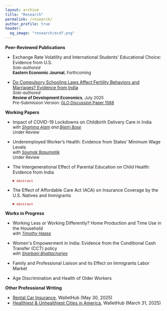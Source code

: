 ```yaml
---
layout: archive
title: "Research"
permalink: /research/
author_profile: true
header:
  og_image: "research/ecdf.png"
---
```


**Peer-Reviewed Publications**
- Exchange Rate Volatility and International Students’ Educational Choice: Evidence from U.S.<br>
  <span style="font-size:13px;"> *Solo-authored* </span> <br>
  <span style="font-size:13px;"> **Eastern Economic Journal**, Forthcoming </span>
  
- [Do Compulsory Schooling Laws Affect Fertility Behaviors and Marriages? Evidence from India](http://doi.org/10.1111/rode.70016) <br>
  <span style="font-size:13px;"> *Solo-authored* </span> <br>
  <span style="font-size:13px;"> **Review of Development Economics**, July 2025 </span> <br>
  <span style="font-size:13px;"> Pre-Submission Version: [GLO Discussion Paper 1588](https://ideas.repec.org/p/zbw/glodps/1588.html) </span>

**Working Papers**
  
- Impact of COVID-19 Lockdowns on Childbirth Delivery Care in India<br>
  <span style="font-size:13px;"> *with [Shamma Alam](https://sites.google.com/view/shamma-alam) and [Bijetri Bose](https://bijetri.github.io/)* </span> <br>
  <span style="font-size:13px;"> Under Review </span>
  
- Underemployed Worker’s Health: Evidence from States’ Minimum Wage Levels<br> 
  <span style="font-size:13px;"> *with [Soumak Basumallik](https://www.linkedin.com/in/soumakbasumallik/)* </span> <br>
  <span style="font-size:13px;"> Under Review </span>
  
- The Intergenerational Effect of Parental Education on Child Health: Evidence from India 
    
    <details style="font-size:80%; background-color:#fffbfa;">
    <summary style="color:#a51417; font-family:courier; font-size:100%;"> Abstract </summary> 
   The paper investigates the causal impact of parental education on child health outcomes by exploiting a compulsory schooling reform in India which required parents to complete eight years of primary education. The exogenous variation in parental education induced by the reform implementation timing in different states across the birth cohorts of parents is explored using an instrumental variable difference-in-difference approach. Findings based on data from the National Family Health Survey suggest that increased total years of parental education improved the birth weight, weight-for-age, and height of their offspring. Parental education also increased the probability of a child being currently breastfed and improved understanding of a child's measles immunization. I also examine different household socio-economic pathways which can impact children's health. I find significant improvements in all the household facilities and improved sanitation in Indian society. There is little evidence of a causal relationship between a father's education and his health behavior, but mothers in Indian society take better care of their health in terms of having antenatal and postnatal care and increased probability of health check-ups which gets transmitted to improved health outcomes for their children.
    </details> 

- The Effect of Affordable Care Act (ACA) on Insurance Coverage by the U.S. Natives and Immigrants 

    <details style="font-size:80%; background-color:#fffbfa;">
    <summary style="color:#a51417; font-family:courier; font-size:100%;"> Abstract </summary> 
    The Affordable Care Act (ACA) of 2010 included an expansion of Medicaid public health insurance to more low income individuals beginning in 2014. The ACA aimed to achieve nearly universal health insurance coverage in the United States through a combination of mandates, regulations on insurers, expanding Medicaid subsidies and health insurance exchanges, most of which took effect in 2014. This paper estimates the effects of the ACA on health insurance coverage using data from the American Community Survey (ACS) by utilizing difference-in-difference-in-differences model that exploit cross-sectional variation in the intensity of treatment arising from state participation in the Medicaid expansion in 2014 and comparing the effects among natives and immigrants. This study contributes to understand the limits of the ACA in reducing disparities in insurance coverage and exploring how patterns of coverage differ for different sources of insurance among the natives and immigrants. It is observed that the gap is lower in magnitude between the natives and immigrants in terms of public and Medicaid insurance coverage after the ACA implementation. 
    </details> 

**Works in Progress**

- Working Less or Working Differently? Home Production and Time Use in the Household <br>
  <span style="font-size:13px;"> *with [Timothy Haase](https://www.ramapo.edu/asb/faculty/timothy-haase/)* </span>

- Women's Empowerment in India: Evidence from the Conditional Cash Transfer (CCT) policy <br>
  <span style="font-size:13px;"> *with [Sharbani Bhattacharjee](https://sites.google.com/view/sharbani/home?authuser=0)* </span>

- Family and Professional Liaison and its Effect on Immigrants Labor Market

- Age Discrimination and Health of Older Workers

**Other Professional Writing**

- [Rental Car Insurance](https://wallethub.com/edu/ci/rental-car-insurance/10030#expert=Sandipa_Bhattacharjee), WalletHub (May 30, 2025)
- [Healthiest & Unhealthiest Cities in America](https://wallethub.com/edu/healthiest-cities/31072#expert=Sandipa_Bhattacharjee), WalletHub (March 31, 2025)

